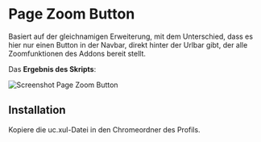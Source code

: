 # Page Zoom Button
Basiert auf der gleichnamigen Erweiterung, mit dem Unterschied, dass es hier nur einen Button in der Navbar, direkt hinter der Urlbar gibt, der 
alle Zoomfunktionen des Addons bereit stellt.

Das **Ergebnis des Skripts**:

![Screenshot Page Zoom Button](https://github.com/ardiman/userChrome.js/raw/master/pagezoombutton/scr_pagezoombutton.png)


## Installation
Kopiere die uc.xul-Datei in den Chromeordner des Profils.

